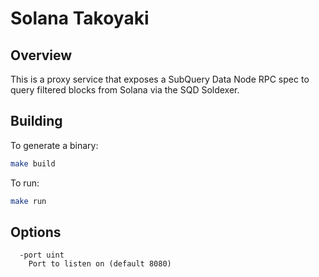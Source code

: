 # Solana Takoyaki

## Overview

This is a proxy service that exposes a SubQuery Data Node RPC spec to query filtered blocks from Solana via the SQD Soldexer.

## Building

To generate a binary:
```bash
make build
```

To run:
```bash
make run
```

## Options

```
  -port uint
    Port to listen on (default 8080)
```
